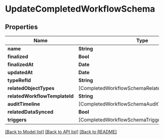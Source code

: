 # UpdateCompletedWorkflowSchema

## Properties
Name | Type | Description | Notes
------------ | ------------- | ------------- | -------------
**name** | **String** |  | 
**finalized** | **Bool** |  | 
**finalizedAt** | **Date** |  | [optional] 
**updatedAt** | **Date** |  | [optional] 
**typeRefId** | **String** |  | 
**relatedObjectTypes** | [CompletedWorkflowSchemaRelatedObjectTypesInner] |  | [optional] 
**relatedWorkflowTemplateId** | **String** |  | 
**auditTimeline** | [CompletedWorkflowSchemaAuditTimelineInner] |  | [optional] 
**relatedDataSynced** | **Bool** |  | [optional] 
**triggers** | [CompletedWorkflowSchemaTriggersInner] |  | [optional] 

[[Back to Model list]](../README.md#documentation-for-models) [[Back to API list]](../README.md#documentation-for-api-endpoints) [[Back to README]](../README.md)


